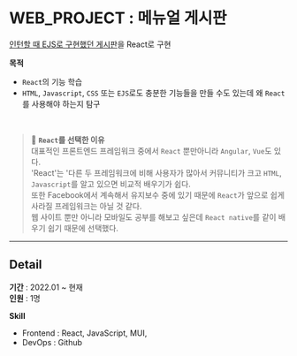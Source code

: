 # WEB_PROJECT : 메뉴얼 게시판
[인턴할 때 EJS로 구현했던 게시판](https://github.com/KimSeonHui/WEB_PROJECT/tree/main/Web-Project-main)을 React로 구현

**목적**
- `React`의 기능 학습
- `HTML`, `Javascript`, `CSS` 또는 `EJS`로도 충분한 기능들을 만들 수도 있는데 왜 `React`를 사용해야 하는지 탐구

<br />

> 📌 **`React`를 선택한 이유**     
> 대표적인 프론트엔드 프레임워크 중에서 `React` 뿐만아니라 `Angular`, `Vue`도 있다.      
> 'React'는 '다른 두 프레임워크에 비해 사용자가 많아서 커뮤니티가 크고 `HTML`, `Javascript`를 알고 있으면 비교적 배우기가 쉽다.    
> 또한 Facebook에서 계속해서 유지보수 중에 있기 때문에 `React`가 앞으로 쉽게 사라질 프레임워크는 아닐 것 같다.     
> 웹 사이트 뿐만 아니라 모바일도 공부를 해보고 싶은데 `React native`를 같이 배우기 쉽기 때문에 선택했다.

---

## Detail
**기간** : 2022.01 ~ 현재     
**인원** : 1명 


**Skill**
- Frontend : React, JavaScript, MUI, 
- DevOps : Github
